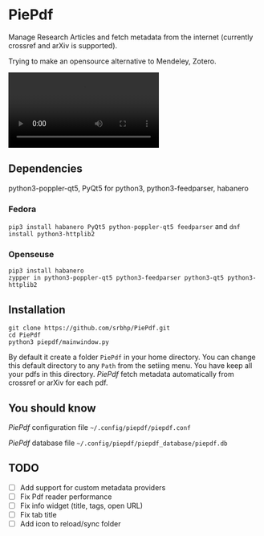 # PiePdf

Manage Research Articles  and fetch metadata from the internet (currently crossref and arXiv is supported). 

Trying to  make an opensource alternative to Mendeley, Zotero.

<!-- ![demonstration pic](https://github.com/srbhp/PiePdf/raw/master/Screenshot.webm) -->
![demonstration pic](https://github.com/srbhp/PiePdf/raw/master/Screencast.webm)
## Dependencies 
python3-poppler-qt5, PyQt5 for python3, python3-feedparser, habanero

### Fedora

`pip3 install habanero PyQt5 python-poppler-qt5 feedparser` and `dnf install python3-httplib2`


### Openseuse

```
pip3 install habanero 
zypper in python3-poppler-qt5 python3-feedparser python3-qt5 python3-httplib2
```

## Installation 
```
git clone https://github.com/srbhp/PiePdf.git
cd PiePdf
python3 piepdf/mainwindow.py
```
By default it create a folder `PiePdf`
 in your home directory. You can change this default directory to any `Path` from the setiing menu.
 You have keep all your pdfs in this directory. *PiePdf* fetch metadata automatically 
 from crossref or arXiv for each pdf.

## You should know 
*PiePdf* configuration file  `~/.config/piepdf/piepdf.conf`

*PiePdf* database file  `~/.config/piepdf/piepdf_database/piepdf.db`


## TODO

- [ ] Add support for custom metadata providers 
- [ ] Fix Pdf reader performance 
- [ ] Fix info widget (title, tags, open URL)
- [ ] Fix tab title 
- [ ] Add icon to reload/sync folder
